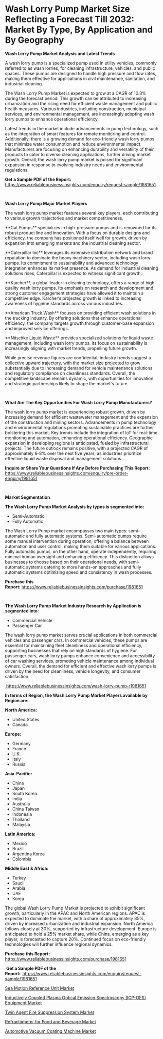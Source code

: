 <p><h1>Wash Lorry Pump Market Size Reflecting a Forecast Till 2032: Market By Type, By Application and By Geography</h1></p><p><strong>Wash Lorry Pump Market Analysis and Latest Trends</strong></p>
<p><p>A wash lorry pump is a specialized pump used in utility vehicles, commonly referred to as wash lorries, for cleaning infrastructure, vehicles, and public spaces. These pumps are designed to handle high pressure and flow rates, making them effective for applications in civil maintenance, sanitation, and industrial cleaning. </p><p>The Wash Lorry Pump Market is expected to grow at a CAGR of 10.3% during the forecast period. This growth can be attributed to increasing urbanization and the rising need for efficient waste management and public health measures. Various industries, including construction, municipal services, and environmental management, are increasingly adopting wash lorry pumps to enhance operational efficiency. </p><p>Latest trends in the market include advancements in pump technology, such as the integration of smart features for remote monitoring and control. Additionally, there is a growing demand for eco-friendly wash lorry pumps that minimize water consumption and reduce environmental impact. Manufacturers are focusing on enhancing durability and versatility of their products to cater to diverse cleaning applications, further driving market growth. Overall, the wash lorry pump market is poised for significant expansion in response to evolving industry needs and environmental regulations.</p></p>
<p><strong>Get a Sample PDF of the Report:&nbsp;</strong> <a href="https://www.reliablebusinessinsights.com/enquiry/request-sample/1981651?utm_campaign=1138&utm_medium=2&utm_source=Github&utm_content=ia&utm_term=02032025&utm_id=wash-lorry-pump">https://www.reliablebusinessinsights.com/enquiry/request-sample/1981651</a></p>
<p>&nbsp;</p>
<p><strong>Wash Lorry Pump Major Market Players</strong></p>
<p><p>The wash lorry pump market features several key players, each contributing to various growth trajectories and market competitiveness. </p><p>**Cat Pumps** specializes in high-pressure pumps and is renowned for its robust product line and innovation. With a focus on durable designs and efficiency, the company has positioned itself well for growth, driven by expansion into emerging markets and the industrial cleaning sector.</p><p>**Caterpillar Inc** leverages its extensive distribution network and brand reputation to dominate the heavy machinery sector, including wash lorry pumps. Its commitment to sustainability and advanced technology integration enhances its market presence. As demand for industrial cleaning solutions rises, Caterpillar is expected to witness significant growth.</p><p>**Karcher**, a global leader in cleaning technology, offers a range of high-quality wash lorry pumps. Its emphasis on research and development and strong customer engagement strategies have allowed it to maintain a competitive edge. Karcher’s projected growth is linked to increasing awareness of hygiene standards across various industries.</p><p>**American Truck Wash** focuses on providing efficient wash solutions in the trucking industry. By offering solutions that enhance operational efficiency, the company targets growth through customer-base expansion and improved service offerings.</p><p>**Nitschke Liquid Waste** provides specialized solutions for liquid waste management, including wash lorry pumps. Its focus on sustainability is increasingly aligning with market trends, propelling future growth.</p><p>While precise revenue figures are confidential, industry trends suggest a collective upward trajectory, with the market size projected to grow substantially due to increasing demand for vehicle maintenance solutions and regulatory compliance on cleanliness standards. Overall, the competitive landscape remains dynamic, with opportunities for innovation and strategic partnerships likely to shape the market's future.</p></p>
<p>&nbsp;</p>
<p><strong>What Are The Key Opportunities For Wash Lorry Pump Manufacturers?</strong></p>
<p><p>The wash lorry pump market is experiencing robust growth, driven by increasing demand for efficient wastewater management and the expansion of the construction and mining sectors. Advancements in pump technology and environmental regulations promoting sustainable practices are further bolstering this market. Key trends include the integration of IoT for real-time monitoring and automation, enhancing operational efficiency. Geographic expansion in developing regions is anticipated, fueled by infrastructural projects. The future outlook remains positive, with a projected CAGR of approximately 6-8% over the next five years, as industries prioritize effective liquid waste disposal and management solutions.</p></p>
<p><strong>Inquire or Share Your Questions If Any Before Purchasing This Report:</strong> <a href="https://www.reliablebusinessinsights.com/enquiry/pre-order-enquiry/1981651?utm_campaign=1138&utm_medium=2&utm_source=Github&utm_content=ia&utm_term=02032025&utm_id=wash-lorry-pump">https://www.reliablebusinessinsights.com/enquiry/pre-order-enquiry/1981651</a></p>
<p>&nbsp;</p>
<p><strong>Market Segmentation</strong></p>
<p><strong>The Wash Lorry Pump Market Analysis by types is segmented into:</strong></p>
<p><ul><li>Semi-Automatic</li><li>Fully Automatic</li></ul></p>
<p><p>The Wash Lorry Pump market encompasses two main types: semi-automatic and fully automatic systems. Semi-automatic pumps require some manual intervention during operation, offering a balance between automation and user control, making them suitable for various applications. Fully automatic pumps, on the other hand, operate independently, requiring minimal human oversight and enhancing efficiency. This distinction allows businesses to choose based on their operational needs, with semi-automatic systems catering to more hands-on approaches and fully automatic systems optimizing speed and consistency in wash processes.</p></p>
<p><strong>Purchase this Report:&nbsp;</strong><a href="https://www.reliablebusinessinsights.com/purchase/1981651?utm_campaign=1138&utm_medium=2&utm_source=Github&utm_content=ia&utm_term=02032025&utm_id=wash-lorry-pump">https://www.reliablebusinessinsights.com/purchase/1981651</a></p>
<p>&nbsp;</p>
<p><strong>The Wash Lorry Pump Market Industry Research by Application is segmented into:</strong></p>
<p><ul><li>Commercial Vehicle</li><li>Passenger Car</li></ul></p>
<p><p>The wash lorry pump market serves crucial applications in both commercial vehicles and passenger cars. In commercial vehicles, these pumps are essential for maintaining fleet cleanliness and operational efficiency, supporting businesses that rely on high standards of hygiene. For passenger cars, wash lorry pumps enhance convenience and accessibility of car washing services, promoting vehicle maintenance among individual owners. Overall, the demand for efficient and effective wash lorry pumps is driven by the need for cleanliness, vehicle longevity, and consumer satisfaction.</p></p>
<p><a href="https://www.reliablebusinessinsights.com/wash-lorry-pump-r1981651?utm_campaign=1138&utm_medium=2&utm_source=Github&utm_content=ia&utm_term=02032025&utm_id=wash-lorry-pump">&nbsp;https://www.reliablebusinessinsights.com/wash-lorry-pump-r1981651</a></p>
<p><strong>In terms of Region, the Wash Lorry Pump Market Players available by Region are:</strong></p>
<p>
    <p> <strong> North America: </strong>
        <ul>
            <li>United States</li>
            <li>Canada</li>
        </ul>
        </p> 
    <p> <strong> Europe: </strong>
        <ul>
            <li>Germany</li>
            <li>France</li>
            <li>U.K.</li>
            <li>Italy</li>
            <li>Russia</li>
        </ul>
        </p> 
    <p> <strong> Asia-Pacific: </strong>
        <ul>
            <li>China</li>
            <li>Japan</li>
            <li>South Korea</li>
            <li>India</li>
            <li>Australia</li>
            <li>China Taiwan</li>
            <li>Indonesia</li>
            <li>Thailand</li>
            <li>Malaysia</li>
        </ul>
        </p> 
    <p> <strong> Latin America: </strong>
        <ul>
            <li>Mexico</li>
            <li>Brazil</li>
            <li>Argentina Korea</li>
            <li>Colombia</li>
        </ul>
        </p> 
    <p> <strong> Middle East & Africa: </strong>
        <ul>
            <li>Turkey</li>
            <li>Saudi</li>
            <li>Arabia</li>
            <li>UAE</li>
            <li>Korea</li>
        </ul>
    </p>
    </p>
<p><p>The global Wash Lorry Pump Market is projected to exhibit significant growth, particularly in the APAC and North American regions. APAC is expected to dominate the market, with a share of approximately 35%, driven by increased urbanization and industrial expansion. North America follows closely at 30%, supported by infrastructure development. Europe is anticipated to hold a 25% market share, while China, emerging as a key player, is forecasted to capture 20%. Continued focus on eco-friendly technologies will further influence regional dynamics.</p></p>
<p><strong>Purchase this Report: </strong><a href="https://www.reliablebusinessinsights.com/purchase/1981651?utm_campaign=1138&utm_medium=2&utm_source=Github&utm_content=ia&utm_term=02032025&utm_id=wash-lorry-pump">https://www.reliablebusinessinsights.com/purchase/1981651</a></p>
<p>&nbsp;<strong>Get a Sample PDF of the Report:&nbsp;&nbsp;</strong><a href="https://www.reliablebusinessinsights.com/enquiry/request-sample/1981651?utm_campaign=1138&utm_medium=2&utm_source=Github&utm_content=ia&utm_term=02032025&utm_id=wash-lorry-pump">https://www.reliablebusinessinsights.com/enquiry/request-sample/1981651</a></p>
<p><strong></strong></p>
<p><p><a href="https://github.com/cachaskluwe/Market-Research-Report-List-1/blob/main/sea-motion-reference-unit-market.md?utm_campaign=1138&utm_medium=2&utm_source=Github&utm_content=ia&utm_term=02032025&utm_id=wash-lorry-pump">Sea Motion Reference Unit Market</a></p><p><a href="https://github.com/mehakmiamid1/Market-Research-Report-List-1/blob/main/inductively-coupled-plasma-optical-emission-spectroscopy-icp-oes-equipment-market.md?utm_campaign=1138&utm_medium=2&utm_source=Github&utm_content=ia&utm_term=02032025&utm_id=wash-lorry-pump">Inductively Coupled Plasma Optical Emission Spectroscopy (ICP-OES) Equipment Market</a></p><p><a href="https://github.com/lelkohydesyj/Market-Research-Report-List-1/blob/main/twin-agent-fire-suppression-system-market.md?utm_campaign=1138&utm_medium=2&utm_source=Github&utm_content=ia&utm_term=02032025&utm_id=wash-lorry-pump">Twin Agent Fire Suppression System Market</a></p><p><a href="https://github.com/thanenegenqa/Market-Research-Report-List-1/blob/main/refractometer-for-food-and-beverage-market.md?utm_campaign=1138&utm_medium=2&utm_source=Github&utm_content=ia&utm_term=02032025&utm_id=wash-lorry-pump">Refractometer for Food and Beverage Market</a></p><p><a href="https://github.com/jenevycachat/Market-Research-Report-List-1/blob/main/automotive-vacuum-coating-machine-market.md?utm_campaign=1138&utm_medium=2&utm_source=Github&utm_content=ia&utm_term=02032025&utm_id=wash-lorry-pump">Automotive Vacuum Coating Machine Market</a></p></p>